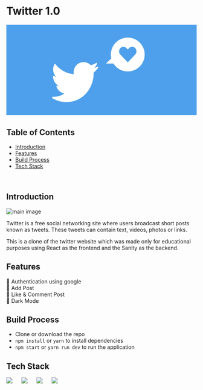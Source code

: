 # Twitter 1.0

![cover](cover.jpg)

## Table of Contents

- [Introduction](#introduction)
- [Features](#features)
- [Build Process](#build-process)
- [Tech Stack](#tech-stack)

<br/>

## Introduction

![main image](https://cdn.sanity.io/images/1z5g6za5/production/f71322d631794a8e2f149ec3a5cfda1958122e29-1212x838.png?w=2000&fit=max&auto=format)

Twitter is a free social networking site where users broadcast short posts known as tweets. These tweets can contain text, videos, photos or links.

This is a clone of the twitter website which was made only for educational purposes using React as the frontend and the Sanity as the backend.

## Features

🚀 Authentication using google <br/>
🚀 Add Post <br/>
🚀 Like & Comment Post <br/>
🚀 Dark Mode

## Build Process

- Clone or download the repo
- `npm install` or `yarn` to install dependencies
- `npm start` or `yarn run dev` to run the application


## Tech Stack

<p float="left">
    <img src="https://cdn.sanity.io/images/1z5g6za5/production/c51f7cd856302f625d5622d91847e184435c00ba-300x300.png?w=2000&fit=max&auto=format" width="60"  style="padding-right:20px"/>
    <img src="https://cdn.sanity.io/images/1z5g6za5/production/ea0d729f383fe9f113c7d2da95af5a39eecfa226-64x64.png?w=2000&fit=max&auto=format" width="60"  style="padding-right:20px"/>
    <img src="https://cdn.sanity.io/images/1z5g6za5/production/7f0e2cb4b3dc3c37829ee9ca07eab1903ec26b69-364x364.png?w=2000&fit=max&auto=format" width="60"  style="padding-right:20px"/>
    <img src="https://cdn.sanity.io/images/1z5g6za5/production/97986d3dd7e897b83e06a41aaf9ee7a8de146685-768x768.png?w=2000&fit=max&auto=format" width="60"  style="padding-right:20px"/>
</p>